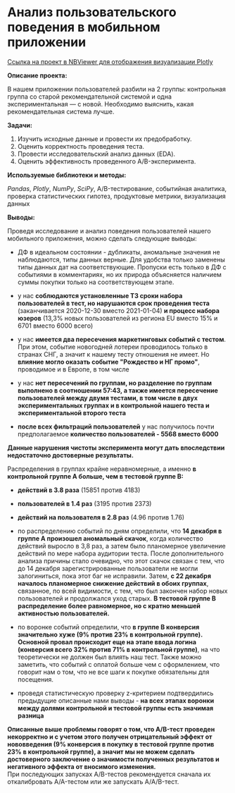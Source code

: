 ﻿# Анализ пользовательского поведения в мобильном приложении

[Ссылка на проект в NBViewer для отображения визуализации Plotly](https://nbviewer.org/github/TerekhinSergey/Data_Analyst/blob/main/Project%209.%20A-B_test_analysis/A-B_test_analysis.ipynb)

**Описание проекта:** 

В нашем приложении пользователей разбили на 2 группы: контрольная группа со старой рекомендательной системой и одна экспериментальная — с новой. Необходимо выяснить, какая рекомендательная система лучше.

**Задачи:**

1. Изучить исходные данные и провести их предобработку.
2. Оценить корректность проведения теста.
3. Провести исследовательский анализ данных (EDA).
4. Оценить эффективность проведенного A/B-эксперимента.

**Используемые библиотеки и методы:** 

*Pandas*, *Plotly*, *NumPy*, *SciPy*, A/B-тестирование, событийная аналитика, проверка статистических гипотез, продуктовые метрики, визуализация данных

**Выводы:**

Проведя исследование и анализ поведения пользователей нашего мобильного приложения, можно сделать следующие выводы:
- ДФ в идеальном состоянии - дубликаты, аномальные значения не наблюдаются, типы данных верные. Для удобства только заменены типы данных дат на соответствующие. Пропуски есть только в ДФ с событиями в комментариях, но их природа объясняется наличием суммы покупки только на соответствующем этапе.
    
- у нас **соблюдаются установленные ТЗ сроки набора пользователей в тест, но нарушаются срок проведения теста** (заканчивается 2020-12-30 вместо 2021-01-04) **и процесс набора юзеров** (13,3% новых пользователей из региона EU вместо 15% и 6701 вместо 6000 всего)
- у нас **имеется два пересечения маркетинговых событий с тестом**. При этом, событие новогодней лотереи проводилось только в странах СНГ, а значит к нашему тесту отношения не имеет. Но **влияние могло оказать событие "Рождество и НГ промо"**, проводимое и в Европе, в том числе
- у нас **нет пересечений по группам, но разделение по группам выполнено в соотношении 57:43, а также имеется пересечение пользователей между двумя тестами, в том числе в двух экспериментальных группах и в контрольной нашего теста и экспериментальной второго теста**
- **после всех фильтраций пользователей** у нас получилось почти предполагаемое **количество пользователей - 5568 вместо 6000**
    
**Данные нарушения чистоты эксперимента могут дать впоследствии недостаточно достоверные результаты.**
    
 Распределения в группах крайне неравномерные, а именно **в контрольной группе А больше, чем в тестовой группе B:**
- **действий в 3.8 раза** (15851 против 4183)
- **пользователей в 1.4 раз** (3195 против 2373)
- **действий на пользователя в 2.8 раз** (4.96 против 1.76)

- по распределению событий по дням определили, что **14 декабря в группе А произошел аномальный скачок**, когда количество действий выросло в 3,8 раз, а затем было планомерное увеличение действий по мере набора аудитории теста. После дополнительного анализа причины стало очевидно, что этот скачок связан с тем, что до 14 декабря зарегистрированные пользователи не могли залогиниться, пока этот баг не исправили. Затем, **с 22 декабря началось планомерное снижение действий в обоих группах**, связанное, по всей видимости, с тем, что был закончен набор новых пользователей и продолжался уход старых. **В тестовой группе В распределение более равномерное, но с кратно меньшей активностью пользователей.** 
- по воронке событий определили, что **в группе B конверсия значительно хуже (9% против 23% в контрольной группе). Основной провал происходит еще на этапе ввода логина (конверсия всего 32% против 71% в контрольной группе)**, на что теоретически не должен был влиять наш тест. Также можно заметить, что событий с оплатой больше чем с оформлением, что говорит нам о том, что не все шаги к покупке обязательны для посещения. 
    
- проведя статистическую проверку z-критерием подтвердились предыдущие описанные нами выводы - **на всех этапах воронки между долями контрольной и тестовой группы есть значимая разница**

**Описанные выше проблемы говорят о том, что A/B-тест проведен некорректно и с учетом этого получен отрицательный эффект от нововведения (9% конверсия в покупку в тестовой группе против 23% в контрольной группе), а значит мы не можем сделать достоверного заключение о значимости полученных результатов и негативного эффекта от вносимого изменения.**  
При последующих запусках A/B-тестов рекомендуется сначала их откалибровать A/A-тестом или же запускать A/A/B-тест.